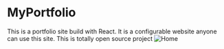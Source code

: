 # MyPortfolio
 This is a portfolio site build with React. It is a configurable website anyone can use this site. This is totally open source project
 ![Home](https://user-images.githubusercontent.com/47039014/118396261-8b9f5700-b670-11eb-911f-79a9c4a0381c.png)
